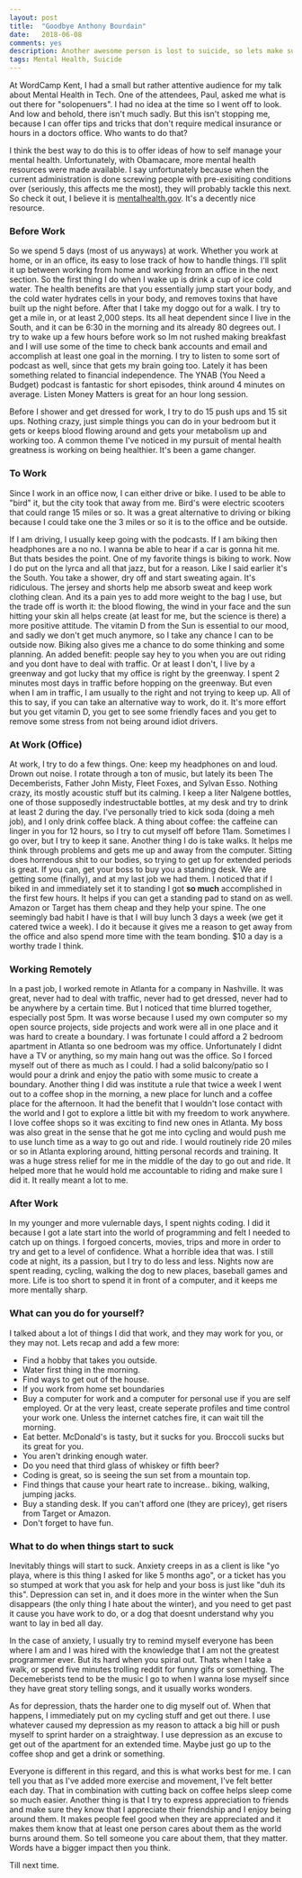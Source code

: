 ```yaml
---
layout: post
title:  "Goodbye Anthony Bourdain"
date:   2018-06-08
comments: yes
description: Another awesome person is lost to suicide, so lets make sure others know whats out there for tech and more.
tags: Mental Health, Suicide
---
```



At WordCamp Kent, I had a small but rather attentive audience for my talk about Mental Health in Tech. One of the attendees, Paul, asked me what is out there for "solopenuers". I had no idea at the time so I went off to look. And low and behold, there isn't much sadly. But this isn't stopping me, because I can offer tips and tricks that don't require medical insurance or hours in a doctors office. Who wants to do that?

I think the best way to do this is to offer ideas of how to self manage your mental health. Unfortunately, with Obamacare, more mental health resources were made available. I say unfortunately because when the current administration is done screwing people with pre-exisiting conditions over (seriously, this affects me the most), they will probably tackle this next. So check it out, I believe it is [mentalhealth.gov](https://mentalhealth.gov). It's a decently nice resource. 

### Before Work

So we spend 5 days (most of us anyways) at work. Whether you work at home, or in an office, its easy to lose track of how to handle things. I'll split it up between working from home and working from an office in the next section. So the first thing I do when I wake up is drink a cup of ice cold water. The health benefits are that you essentially jump start your body, and the cold water hydrates cells in your body, and removes toxins that have built up the night before. After that I take my doggo out for a walk. I try to get a mile in, or at least 2,000 steps. Its all heat dependent since I live in the South, and it can be 6:30 in the morning and its already 80 degrees out. I try to wake up a few hours before work so Im not rushed making breakfast and I will use some of the time to check bank accounts and email and accomplish at least one goal in the morning. I try to listen to some sort of podcast as well, since that gets my brain going too. Lately it has been something related to financial independence. The YNAB (You Need a Budget) podcast is fantastic for short episodes, think around 4 minutes on average. Listen Money Matters is great for an hour long session. 

Before I shower and get dressed for work, I try to do 15 push ups and 15 sit ups. Nothing crazy, just simple things you can do in your bedroom but it gets or keeps blood flowing around and gets your metabolism up and working too. A common theme I've noticed in my pursuit of mental health greatness is working on being healthier. It's been a game changer. 

### To Work

Since I work in an office now, I can either drive or bike. I used to be able to "bird" it, but the city took that away from me. Bird's were electric scooters that could range 15 miles or so. It was a great alternative to driving or biking because I could take one the 3 miles or so it is to the office and be outside. 

If I am driving, I usually keep going with the podcasts. If I am biking then headphones are a no no. I wanna be able to hear if a car is gonna hit me. But thats besides the point. One of my favorite things is biking to work. Now I do put on the lyrca and all that jazz, but for a reason. Like I said earlier it's the South. You take a shower, dry off and start sweating again. It's ridiculous. The jersey and shorts help me absorb sweat and keep work clothing clean. And its a pain yes to add more weight to the bag I use, but the trade off is worth it: the blood flowing, the wind in your face and the sun hitting your skin all helps create (at least for me, but the science is there) a more positive attitude. The vitamin D from the Sun is essential to our mood, and sadly we don't get much anymore, so I take any chance I can to be outside now. Biking also gives me a chance to do some thinking and some planning. An added benefit: people say hey to you when you are out riding and you dont have to deal with traffic. Or at least I don't, I live by a greenway and got lucky that my office is right by the greenway. I spent 2 minutes most days in traffic before hopping on the greenway. But even when I am in traffic, I am usually to the right and not trying to keep up. All of this to say, if you can take an alternative way to work, do it. It's more effort but you get vitamin D, you get to see some friendly faces and you get to remove some stress from not being around idiot drivers.

### At Work (Office)

At work, I try to do a few things. One: keep my headphones on and loud. Drown out noise. I rotate through a ton of music, but lately its been The Decemberists, Father John Misty, Fleet Foxes, and Sylvan Esso. Nothing crazy, its mostly acoustic stuff but its calming. I keep a liter Nalgene bottles, one of those supposedly indestructable bottles, at my desk and try to drink at least 2 during the day. I've personally tried to kick soda (doing a meh job), and I only drink coffee black. A thing about coffee: the caffeine can linger in you for 12 hours, so I try to cut myself off before 11am. Sometimes I go over, but I try to keep it sane. Another thing I do is take walks. It helps me think through problems and gets me up and away from the computer. Sitting does horrendous shit to our bodies, so trying to get up for extended periods is great. If you can, get your boss to buy you a standing desk. We are getting some (finally), and at my last job we had them. I noticed that if I biked in and immediately set it to standing I got **so much** accomplished in the first few hours. It helps if you can get a standing pad to stand on as well. Amazon or Target has them cheap and they help your spine. The one seemingly bad habit I have is that I will buy lunch 3 days a week (we get it catered twice a week). I do it because it gives me a reason to get away from the office and also spend more time with the team bonding. $10 a day is a worthy trade I think. 


### Working Remotely

In a past job, I worked remote in Atlanta for a company in Nashville. It was great, never had to deal with traffic, never had to get dressed, never had to be anywhere by a certain time. But I noticed that time blurred together, especially post 5pm. It was worse because I used my own computer so my open source projects, side projects and work were all in one place and it was hard to create a boundary. I was fortunate I could afford a 2 bedroom apartment in Atlanta so one bedroom was my office. Unfortunately I didnt have a TV or anything, so my main hang out was the office. So I forced myself out of there as much as I could. I had a solid balcony/patio so I would pour a drink and enjoy the patio with some music to create a boundary. Another thing I did was institute a rule that twice a week I went out to a coffee shop in the morning, a new place for lunch and a coffee place for the afternoon. It had the benefit that I wouldn't lose contact with the world and I got to explore a little bit with my freedom to work anywhere. I love coffee shops so it was exciting to find new ones in Atlanta. My boss was also great in the sense that he got me into cycling and would push me to use lunch time as a way to go out and ride. I would routinely ride 20 miles or so in Atlanta exploring around, hitting personal records and training. It was a huge stress relief for me in the middle of the day to go out and ride. It helped more that he would hold me accountable to riding and make sure I did it. It really meant a lot to me. 

### After Work

In my younger and more vulernable days, I spent nights coding. I did it because I got a late start into the world of programming and felt I needed to catch up on things. I forgoed concerts, movies, trips and more in order to try and get to a level of confidence. What a horrible idea that was. I still code at night, its a passion, but I try to do less and less. Nights now are spent reading, cycling, walking the dog to new places, baseball games and more. Life is too short to spend it in front of a computer, and it keeps me more mentally sharp. 

### What can you do for yourself?

I talked about a lot of things I did that work, and they may work for you, or they may not. Lets recap and add a few more:

* Find a hobby that takes you outside. 
* Water first thing in the morning.
* Find ways to get out of the house. 
* If you work from home set boundaries
* Buy a computer for work and a computer for personal use if you are self employed. Or at the very least, create seperate profiles and time control your work one. Unless the internet catches fire, it can wait till the morning.
* Eat better. McDonald's is tasty, but it sucks for you. Broccoli sucks but its great for you. 
* You aren't drinking enough water.
* Do you need that third glass of whiskey or fifth beer?
* Coding is great, so is seeing the sun set from a mountain top. 
* Find things that cause your heart rate to increase.. biking, walking, jumping jacks. 
* Buy a standing desk. If you can't afford one (they are pricey), get risers from Target or Amazon. 
* Don't forget to have fun. 

### What to do when things start to suck

Inevitably things will start to suck. Anxiety creeps in as a client is like "yo playa, where is this thing I asked for like 5 months ago", or a ticket has you so stumped at work that you ask for help and your boss is just like "duh its this". Depression can set in, and it does more in the winter when the Sun disappears (the only thing I hate about the winter), and you need to get past it cause you have work to do, or a dog that doesnt understand why you want to lay in bed all day. 

In the case of anxiety, I usually try to remind myself everyone has been where I am and I was hired with the knowledge that I am not the greatest programmer ever. But its hard when you spiral out. Thats when I take a walk, or spend five minutes trolling reddit for funny gifs or something. The Decemeberists tend to be the music I go to when I wanna lose myself since they have great story telling songs, and it usually works wonders. 

As for depression, thats the harder one to dig myself out of. When that happens, I immediately put on my cycling stuff and get out there. I use whatever caused my depression as my reason to attack a big hill or push myself to sprint harder on a straightway. I use depression as an excuse to get out of the apartment for an extended time. Maybe just go up to the coffee shop and get a drink or something. 

Everyone is different in this regard, and this is what works best for me. I can tell you that as I've added more exercise and movement, I've felt better each day. That in combination with cutting back on coffee helps sleep come so much easier. Another thing is that I try to express appreciation to friends and make sure they know that I appreciate their friendship and I enjoy being around them. It makes people feel good when they are appreciated and it makes them know that at least one person cares about them as the world burns around them. So tell someone you care about them, that they matter. Words have a bigger impact then you think. 

Till next time.
